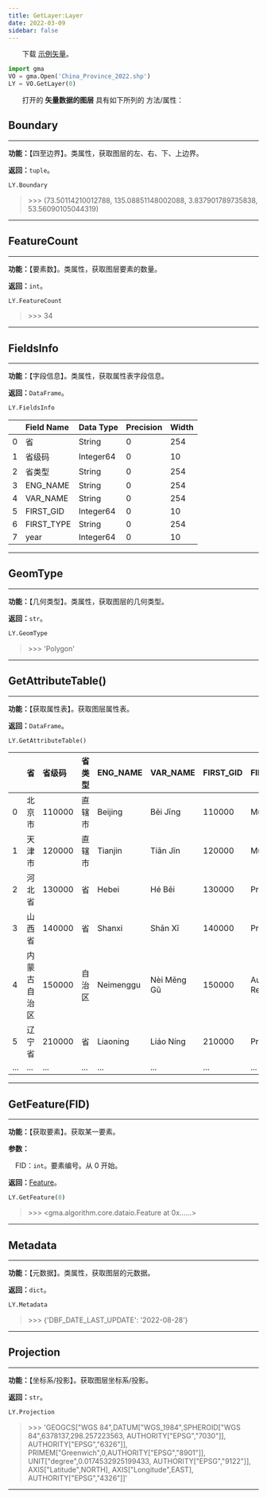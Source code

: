 ```yaml
---
title: GetLayer:Layer
date: 2022-03-09
sidebar: false
---
```


&emsp;　下载 [示例矢量](/Open/China_Province_2022.7z)。

```python
import gma
VO = gma.Open('China_Province_2022.shp')
LY = VO.GetLayer(0)
```

&emsp;　打开的 **矢量数据的图层** 具有如下所列的 方法/属性：

## **Boundary**

---

**功能：**【四至边界】。类属性，获取图层的左、右、下、上边界。

**返回：**`tuple`。

```python
LY.Boundary
```
> \>>> (73.50114210012788, 135.08851148002088, 3.837901789735838, 53.56090105044319)

---

## **FeatureCount**

---

**功能：**【要素数】。类属性，获取图层要素的数量。

**返回：**`int`。

```python
LY.FeatureCount
```
> \>>> 34

---

## **FieldsInfo**

---

**功能：**【字段信息】。类属性，获取属性表字段信息。

**返回：**`DataFrame`。

```python
LY.FieldsInfo
```
|    | Field Name   | Data Type   |   Precision |   Width |
|:---|:-------------|:------------|:------------|:--------|
|  0 | 省           | String      |           0 |     254 |
|  1 | 省级码       | Integer64   |           0 |      10 |
|  2 | 省类型       | String      |           0 |     254 |
|  3 | ENG_NAME     | String      |           0 |     254 |
|  4 | VAR_NAME     | String      |           0 |     254 |
|  5 | FIRST_GID    | Integer64   |           0 |      10 |
|  6 | FIRST_TYPE   | String      |           0 |     254 |
|  7 | year         | Integer64   |           0 |      10 |

---

## **GeomType**

---

**功能：**【几何类型】。类属性，获取图层的几何类型。

**返回：**`str`。

```python
LY.GeomType
```
> \>>> 'Polygon'

---

## **GetAttributeTable**()

---

**功能：**【获取属性表】。获取图层属性表。

**返回：**`DataFrame`。

```python
LY.GetAttributeTable()
```
|    | 省               |   省级码 | 省类型     | ENG_NAME     | VAR_NAME        |   FIRST_GID | FIRST_TYPE        |   year |
|:---|:-----------------|:---------|:-----------|:-------------|:----------------|:------------|:------------------|:-------|
|  0 | 北京市           |   110000 | 直辖市     | Beijing      | Běi Jīng        |      110000 | Municipality      |   2022 |
|  1 | 天津市           |   120000 | 直辖市     | Tianjin      | Tiān Jīn        |      120000 | Municipality      |   2022 |
|  2 | 河北省           |   130000 | 省         | Hebei        | Hé Běi          |      130000 | Province          |   2022 |
|  3 | 山西省           |   140000 | 省         | Shanxi       | Shān Xī         |      140000 | Province          |   2022 |
|  4 | 内蒙古自治区     |   150000 | 自治区     | Neimenggu    | Nèi Měng Gǔ     |      150000 | Autonomous Region |   2022 |
|  5 | 辽宁省           |   210000 | 省         | Liaoning     | Liáo Níng       |      210000 | Province          |   2022 |
|  ... | ...           |   ... | ...         | ...     | ...     |     ... | ...         |   ...|

---

## **GetFeature(FID)**

---

**功能：**【获取要素】。获取某一要素。

**参数：** 

&emsp;FID：`int`。要素编号。从 0 开始。

**返回：**[Feature](Feature.html)。

```python
LY.GetFeature(0)
```
> \>>> <gma.algorithm.core.dataio.Feature at 0x......>

---

## **Metadata**

---

**功能：**【元数据】。类属性，获取图层的元数据。

**返回：**`dict`。

```python
LY.Metadata
```
> \>>> {'DBF_DATE_LAST_UPDATE': '2022-08-28'}

---

## **Projection**

---

**功能：**【坐标系/投影】。获取图层坐标系/投影。

**返回：**`str`。

```python
LY.Projection
```
> \>>> 'GEOGCS["WGS 84",DATUM["WGS_1984",SPHEROID["WGS 84",6378137,298.257223563, AUTHORITY["EPSG","7030"]], AUTHORITY["EPSG","6326"]], PRIMEM["Greenwich",0,AUTHORITY["EPSG","8901"]], UNIT["degree",0.0174532925199433, AUTHORITY["EPSG","9122"]], AXIS["Latitude",NORTH], AXIS["Longitude",EAST], AUTHORITY["EPSG","4326"]]'

---

